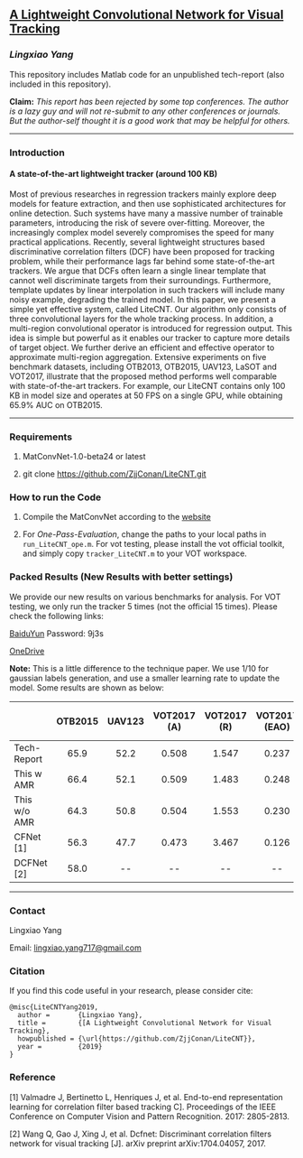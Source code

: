 ## [A Lightweight Convolutional Network for Visual Tracking](XXXX)

### *Lingxiao Yang*

This repository includes Matlab code for an unpublished tech-report (also included in this repository).

**Claim:** *This report has been rejected by some top conferences. The author is a lazy guy and will not re-submit to any other conferences or journals. But the author-self thought it is a good work that may be helpful for others.*

-------------------------------------------------------------------------------

### Introduction 

#### A state-of-the-art lightweight tracker (around 100 KB)

Most of previous researches in regression trackers mainly explore deep models for feature extraction, and then use sophisticated architectures for online detection. Such systems have many a massive number of trainable parameters, introducing the risk of severe over-fitting. Moreover, the increasingly complex model severely compromises the speed for many practical applications. Recently, several lightweight structures based discriminative correlation filters (DCF) have been proposed for tracking problem, while their performance lags far behind some state-of-the-art trackers. We argue that DCFs often learn a single linear template that cannot well discriminate targets from their surroundings. Furthermore, template updates by linear interpolation in such trackers will include many noisy example, degrading the trained model. In this paper, we present a simple yet effective system, called LiteCNT. Our algorithm only consists of three convolutional layers for the whole tracking process. In addition, a multi-region convolutional operator is introduced for regression output. This idea is simple but powerful as it enables our tracker to capture more details of target object. We further derive an efficient and effective operator to approximate multi-region aggregation. Extensive experiments on five benchmark datasets, including OTB2013, OTB2015, UAV123, LaSOT and VOT2017, illustrate that the proposed method performs well comparable with state-of-the-art trackers. For example, our LiteCNT contains only 100 KB in model size and operates at 50 FPS on a single GPU, while obtaining 65.9\% AUC on OTB2015.

--------------------------------------------------------------------------------------

### Requirements

1. MatConvNet-1.0-beta24 or latest 

2. git clone https://github.com/ZjjConan/LiteCNT.git

### How to run the Code

1. Compile the MatConvNet according to the [website](http://www.vlfeat.org/matconvnet/install/)

2. For *One-Pass-Evaluation*, change the paths to your local paths in `run_LiteCNT_ope.m`. For vot testing, please install the vot official toolkit, and simply copy `tracker_LiteCNT.m` to your VOT workspace.

### Packed Results (New Results with better settings)

We provide our new results on various benchmarks for analysis. For VOT testing, we only run the tracker 5 times (not the official 15 times). Please check the following links:

  [BaiduYun](https://pan.baidu.com/s/1joT5CpoouZd6lAnWHPYImg) Password: 9j3s 

  [OneDrive](https://1drv.ms/u/s!ApDrXo4ZyoJrb3Abh3oEphVPrKE?e=j2aAGn)

**Note:** This is a little difference to the technique paper. We use 1/10 for gaussian labels generation, and use a smaller learning rate to update the model. Some results are shown as below: 


|	                 |   OTB2015     |  UAV123  |  VOT2017 (A)  | VOT2017 (R)  | VOT2017 (EAO) | VOT2017 (RT-EAO) |
| :----            |    :----:     | :----:   | :----:        |  :----:      | :----:        | :----:           |
| Tech-Report      |    65.9       |  52.2    | 0.508         | 1.547        | 0.237         | 0.218            |
| This w AMR       |    66.4       |  52.1    | 0.509         | 1.483        | 0.248         | 0.214            |
| This w/o AMR     |    64.3       |  50.8    | 0.504         | 1.553        | 0.230         | 0.208            |
| CFNet [1]        |    56.3       |  47.7    | 0.473         | 3.467        | 0.126         | 0.107            |
| DCFNet [2]       |    58.0       |  --      | --            | --           | --            | --               |

------------------------------------------------


### Contact

Lingxiao Yang

Email: lingxiao.yang717@gmail.com

### Citation
If you find this code useful in your research, please consider cite:

    @misc{LiteCNTYang2019,
      author =       {Lingxiao Yang},
      title =        {[A Lightweight Convolutional Network for Visual Tracking},
      howpublished = {\url{https://github.com/ZjjConan/LiteCNT}},
      year =         {2019}
    }

### Reference
[1] Valmadre J, Bertinetto L, Henriques J, et al. End-to-end representation learning for correlation filter based tracking C]. Proceedings of the IEEE Conference on Computer Vision and Pattern Recognition. 2017: 2805-2813.

[2] Wang Q, Gao J, Xing J, et al. Dcfnet: Discriminant correlation filters network for visual tracking [J]. arXiv preprint arXiv:1704.04057, 2017.

